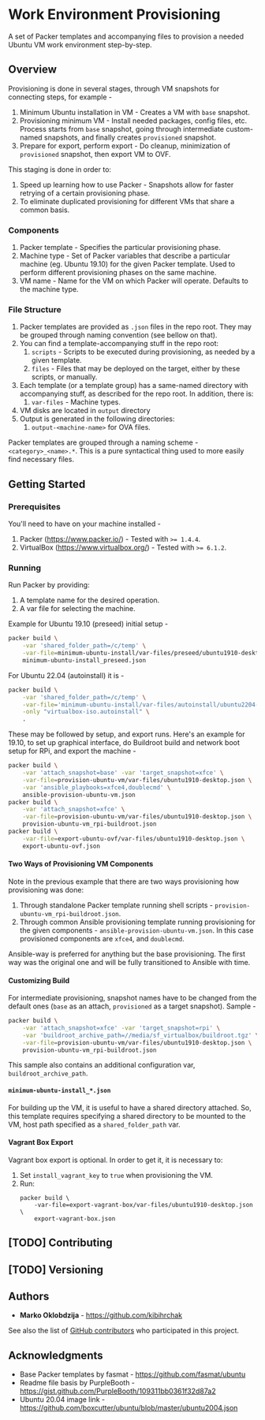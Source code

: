 # Work Environment Provisioning

A set of Packer templates and accompanying files to provision a needed
Ubuntu VM work environment step-by-step.

## Overview

Provisioning is done in several stages, through VM snapshots for
connecting steps, for example -

1.  Minimum Ubuntu installation in VM - Creates a VM with `base`
    snapshot.
2.  Provisioning minimum VM - Install needed packages, config files,
    etc. Process starts from `base` snapshot, going through intermediate
    custom-named snapshots, and finally creates `provisioned` snapshot.
3.  Prepare for export, perform export - Do cleanup, minimization of
    `provisioned` snapshot, then export VM to OVF.

This staging is done in order to:

1.  Speed up learning how to use Packer - Snapshots allow for faster
    retrying of a certain provisioning phase.
2.  To eliminate duplicated provisioning for different VMs that share a
    common basis.

### Components

1.  Packer template - Specifies the particular provisioning phase.
2.  Machine type - Set of Packer variables that describe a particular
    machine (eg. Ubuntu 19.10) for the given Packer template. Used to
    perform different provisioning phases on the same machine.
3.  VM name - Name for the VM on which Packer will operate. Defaults to
    the machine type.

### File Structure

1.  Packer templates are provided as `.json` files in the repo root.
    They may be grouped through naming convention (see bellow on that).
2.  You can find a template-accompanying stuff in the repo root: 
    1.  `scripts` - Scripts to be executed during provisioning, as
        needed by a given template.
    2.  `files` - Files that may be deployed on the target, either by
        these scripts, or manually.
3.  Each template (or a template group) has a same-named directory with
    accompanying stuff, as described for the repo root. In addition,
    there is:
    1.  `var-files` - Machine types.
4.  VM disks are located in `output` directory
5.  Output is generated in the following directories:
    1.  `output-<machine-name>` for OVA files.

Packer templates are grouped through a naming scheme -
`<category>_<name>.*`. This is a pure syntactical thing used to more
easily find necessary files.

## Getting Started

### Prerequisites

You'll need to have on your machine installed -

1.  Packer (<https://www.packer.io/>) - Tested with `>= 1.4.4`.
2.  VirtualBox (<https://www.virtualbox.org/>) - Tested with `>= 6.1.2`.

### Running

Run Packer by providing:

1.  A template name for the desired operation.
2.  A var file for selecting the machine.

Example for Ubuntu 19.10 (preseed) initial setup  -

```bash
packer build \
    -var 'shared_folder_path=/c/temp' \
    -var-file=minimum-ubuntu-install/var-files/preseed/ubuntu1910-desktop.json \
    minimum-ubuntu-install_preseed.json
```

For Ubuntu 22.04 (autoinstall) it is -

```bash
packer build \
    -var 'shared_folder_path=/c/temp' \
    -var-file='minimum-ubuntu-install/var-files/autoinstall/ubuntu2204-desktop.pkr.hcl' \
    -only "virtualbox-iso.autoinstall" \
    .
```

These may be followed by setup, and export runs. Here's an example for
19.10, to set up graphical interface, do Buildroot build and network
boot setup for RPi, and export the machine -

```bash
packer build \
    -var 'attach_snapshot=base' -var 'target_snapshot=xfce' \
    -var-file=provision-ubuntu-vm/var-files/ubuntu1910-desktop.json \
    -var 'ansible_playbooks=xfce4,doublecmd' \
    ansible-provision-ubuntu-vm.json
packer build \
    -var 'attach_snapshot=xfce' \
    -var-file=provision-ubuntu-vm/var-files/ubuntu1910-desktop.json \
    provision-ubuntu-vm_rpi-buildroot.json
packer build \
    -var-file=export-ubuntu-ovf/var-files/ubuntu1910-desktop.json \
    export-ubuntu-ovf.json
```

#### Two Ways of Provisioning VM Components

Note in the previous example that there are two ways provisioning how
provisioning was done:

1.  Through standalone Packer template running shell scripts -
    `provision-ubuntu-vm_rpi-buildroot.json`.
2.  Through common Ansible provisioning template running provisioning
    for the given components - `ansible-provision-ubuntu-vm.json`. In
    this case provisioned components are `xfce4`, and `doublecmd`.

Ansible-way is preferred for anything but the base provisioning. The
first way was the original one and will be fully transitioned to Ansible
with time.

#### Customizing Build

For intermediate provisioning, snapshot names have to be changed from
the default ones (`base` as an attach, `provisioned` as a target
snapshot). Sample - 

```bash
packer build \
    -var 'attach_snapshot=xfce' -var 'target_snapshot=rpi' \
    -var 'buildroot_archive_path=//media/sf_virtualbox/buildroot.tgz' \
    -var-file=provision-ubuntu-vm/var-files/ubuntu1910-desktop.json \
    provision-ubuntu-vm_rpi-buildroot.json
```

This sample also contains an additional configuration var,
`buildroot_archive_path`.

#### `minimum-ubuntu-install_*.json`

For building up the VM, it is useful to have a shared directory
attached. So, this template requires specifying a shared directory to be
mounted to the VM, host path specified as a `shared_folder_path` var.

#### Vagrant Box Export

Vagrant box export is optional. In order to get it, it is necessary to:

1.  Set `install_vagrant_key` to `true` when provisioning the VM.
2.  Run:
    ```base
    packer build \
        -var-file=export-vagrant-box/var-files/ubuntu1910-desktop.json \
        export-vagrant-box.json
    ```

## [TODO] Contributing

## [TODO] Versioning

## Authors

*   **Marko Oklobdzija** - <https://github.com/kibihrchak>

See also the list of [GitHub
contributors](https://github.com/kibihrchak/work-environment-provisioning/contributors)
who participated in this project.

## Acknowledgments

*   Base Packer templates by fasmat -
    <https://github.com/fasmat/ubuntu>
*   Readme file basis by PurpleBooth -
    <https://gist.github.com/PurpleBooth/109311bb0361f32d87a2>
*   Ubuntu 20.04 image link -
    <https://github.com/boxcutter/ubuntu/blob/master/ubuntu2004.json>
